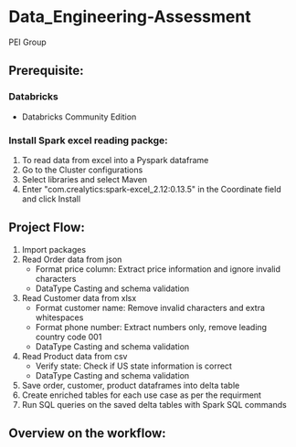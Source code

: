 # Data_Engineering-Assessment
PEI Group

## Prerequisite:
### Databricks
* Databricks Community Edition

### Install Spark excel reading packge:
1. To read data from excel into a Pyspark dataframe
2. Go to the Cluster configurations
3. Select libraries and select Maven
4. Enter "com.crealytics:spark-excel_2.12:0.13.5" in the Coordinate field and click Install

## Project Flow:
1. Import packages
2. Read Order data from json 
    * Format price column: Extract price information and ignore invalid characters
    * DataType Casting and schema validation
3. Read Customer data from xlsx
    * Format customer name: Remove invalid characters and extra whitespaces
    * Format phone number: Extract numbers only, remove leading country code 001
    * DataType Casting and schema validation
5. Read Product data from csv
    * Verify state: Check if US state information is correct
    * DataType Casting and schema validation
7. Save order, customer, product dataframes into delta table
8. Create enriched tables for each use case as per the requirment
9. Run SQL queries on the saved delta tables with Spark SQL commands

## Overview on the workflow:
